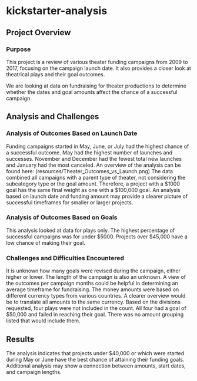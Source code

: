 # kickstarter-analysis

## Project Overview

### Purpose
This project is a review of various theater funding campaigns from 2009 to 2017, focusing on the campaign launch date.   It also provides a closer look at theatrical plays and their goal outcomes.

We are looking at data on fundraising for theater productions to determine whether the dates and goal amounts affect the chance of a successful campaign.

## Analysis and Challenges
### Analysis of Outcomes Based on Launch Date
Funding campaigns started in May, June, or July had the highest chance of a successful outcome.  May had the highest number of launches and successes.  November and December had the fewest total new launches and January had the most canceled. An overview of the analysis can be found here: (resources/Theater_Outcomes_vs_Launch.png)
The data combined all campaigns with a parent type of theater, not considering the subcategory type or the goal amount.  Therefore, a project with a $1000 goal has the same final weight as one with a $100,000 goal.  An analysis based on launch date and funding amount may provide a clearer picture of successful timeframes for smaller or larger projects.

### Analysis of Outcomes Based on Goals
This analysis looked at data for plays only.  The highest percentage of successful campaigns was for under $5000.  Projects over $45,000 have a low chance of making their goal.  
### Challenges and Difficulties Encountered
It is unknown how many goals were revised during the campaign, either higher or lower.  The length of the campaign is also an unknown.  A view of the outcomes per campaign months could be helpful in determining an average timeframe for fundraising.
The money amounts were based on different currency types from various countries.  A clearer overview would be to translate all amounts to the same currency.
Based on the divisions requested, four plays were not included in the count.  All four had a goal of $50,000 and failed in reaching their goal.  There was no amount grouping listed that would include them.

## Results
The analysis indicates that projects under $40,000 or which were started during May or June have the best chance of attaining their funding goals.  Additional analysis may show a connection between amounts, start dates, and campaign lengths. 

